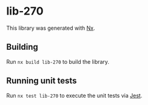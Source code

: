 # lib-270

This library was generated with [Nx](https://nx.dev).

## Building

Run `nx build lib-270` to build the library.

## Running unit tests

Run `nx test lib-270` to execute the unit tests via [Jest](https://jestjs.io).
